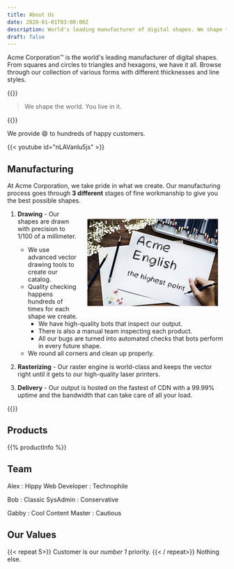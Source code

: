 ```yaml
---
title: About Us
date: 2020-01-01T03:00:00Z
description: World's leading manufacturer of digital shapes. We shape the world. You live in it.
draft: false
---
```


Acme Corporation&trade; is the world's leading manufacturer of digital shapes. From squares and circles to triangles and hexagons, we have it all. Browse through our collection of various forms with different thicknesses and line styles.

{{<divider>}}

> We shape the world. You live in it.

{{<divider>}}

We provide :smile: to hundreds of happy customers.

{{< youtube id="nLAVanlu5js" >}}

## Manufacturing

At Acme Corporation, we take pride in what we create. Our manufacturing process goes through __3 different__ stages of fine workmanship to give you the best possible shapes.

<img style="float:right; margin: 20px;" src="draw.jpg">

1) __Drawing__ - Our shapes are drawn with precision to 1/100 of a millimeter.
   * We use advanced vector drawing tools to create our catalog.
   * Quality checking happens hundreds of times for each shape we create.
     * We have high-quality bots that inspect our output.
     * There is also a manual team inspecting each product.
     * All our bugs are turned into automated checks that bots perform in every future shape.
   * We round all corners and clean up properly.

2) __Rasterizing__ - Our raster engine is world-class and keeps the vector right until it gets to our high-quality laser printers.

3) __Delivery__ - Our output is hosted on the fastest of CDN with a 99.99% uptime and the bandwidth that can take care of all your load.

{{<divider>}}

## Products

{{% productInfo %}}

## Team

Alex
: Hippy Web Developer
: Technophile

Bob
: Classic SysAdmin
: Conservative

Gabby
: Cool Content Master
: Cautious

Our Values
-----------
{{< repeat 5>}}
Customer is our *number 1* priority.
{{< / repeat>}}
Nothing else.
